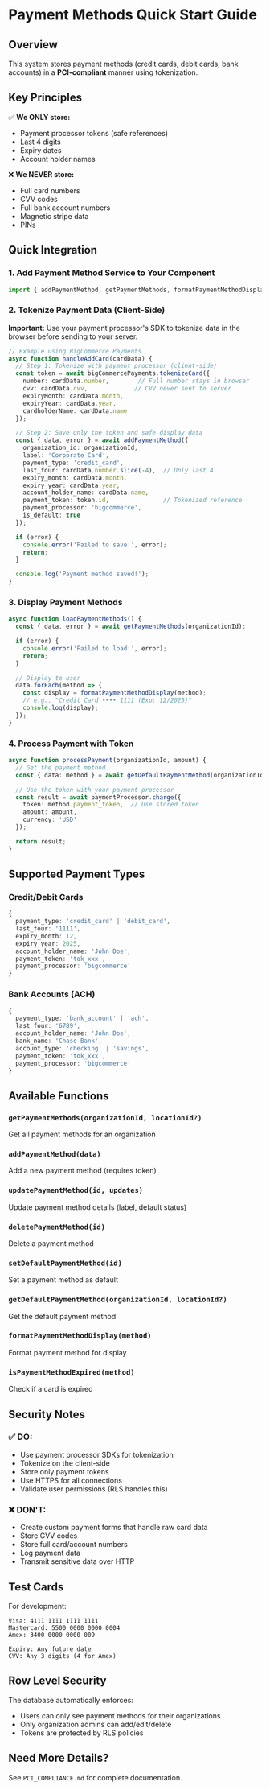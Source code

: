 # Payment Methods Quick Start Guide

## Overview

This system stores payment methods (credit cards, debit cards, bank accounts) in a **PCI-compliant** manner using tokenization.

## Key Principles

✅ **We ONLY store:**
- Payment processor tokens (safe references)
- Last 4 digits
- Expiry dates
- Account holder names

❌ **We NEVER store:**
- Full card numbers
- CVV codes
- Full bank account numbers
- Magnetic stripe data
- PINs

## Quick Integration

### 1. Add Payment Method Service to Your Component

```typescript
import { addPaymentMethod, getPaymentMethods, formatPaymentMethodDisplay } from '@/services/paymentMethods';
```

### 2. Tokenize Payment Data (Client-Side)

**Important:** Use your payment processor's SDK to tokenize data in the browser before sending to your server.

```typescript
// Example using BigCommerce Payments
async function handleAddCard(cardData) {
  // Step 1: Tokenize with payment processor (client-side)
  const token = await bigCommercePayments.tokenizeCard({
    number: cardData.number,        // Full number stays in browser
    cvv: cardData.cvv,             // CVV never sent to server
    expiryMonth: cardData.month,
    expiryYear: cardData.year,
    cardholderName: cardData.name
  });

  // Step 2: Save only the token and safe display data
  const { data, error } = await addPaymentMethod({
    organization_id: organizationId,
    label: 'Corporate Card',
    payment_type: 'credit_card',
    last_four: cardData.number.slice(-4),  // Only last 4
    expiry_month: cardData.month,
    expiry_year: cardData.year,
    account_holder_name: cardData.name,
    payment_token: token.id,               // Tokenized reference
    payment_processor: 'bigcommerce',
    is_default: true
  });

  if (error) {
    console.error('Failed to save:', error);
    return;
  }

  console.log('Payment method saved!');
}
```

### 3. Display Payment Methods

```typescript
async function loadPaymentMethods() {
  const { data, error } = await getPaymentMethods(organizationId);

  if (error) {
    console.error('Failed to load:', error);
    return;
  }

  // Display to user
  data.forEach(method => {
    const display = formatPaymentMethodDisplay(method);
    // e.g., "Credit Card •••• 1111 (Exp: 12/2025)"
    console.log(display);
  });
}
```

### 4. Process Payment with Token

```typescript
async function processPayment(organizationId, amount) {
  // Get the payment method
  const { data: method } = await getDefaultPaymentMethod(organizationId);

  // Use the token with your payment processor
  const result = await paymentProcessor.charge({
    token: method.payment_token,  // Use stored token
    amount: amount,
    currency: 'USD'
  });

  return result;
}
```

## Supported Payment Types

### Credit/Debit Cards

```typescript
{
  payment_type: 'credit_card' | 'debit_card',
  last_four: '1111',
  expiry_month: 12,
  expiry_year: 2025,
  account_holder_name: 'John Doe',
  payment_token: 'tok_xxx',
  payment_processor: 'bigcommerce'
}
```

### Bank Accounts (ACH)

```typescript
{
  payment_type: 'bank_account' | 'ach',
  last_four: '6789',
  account_holder_name: 'John Doe',
  bank_name: 'Chase Bank',
  account_type: 'checking' | 'savings',
  payment_token: 'tok_xxx',
  payment_processor: 'bigcommerce'
}
```

## Available Functions

### `getPaymentMethods(organizationId, locationId?)`
Get all payment methods for an organization

### `addPaymentMethod(data)`
Add a new payment method (requires token)

### `updatePaymentMethod(id, updates)`
Update payment method details (label, default status)

### `deletePaymentMethod(id)`
Delete a payment method

### `setDefaultPaymentMethod(id)`
Set a payment method as default

### `getDefaultPaymentMethod(organizationId, locationId?)`
Get the default payment method

### `formatPaymentMethodDisplay(method)`
Format payment method for display

### `isPaymentMethodExpired(method)`
Check if a card is expired

## Security Notes

### ✅ DO:
- Use payment processor SDKs for tokenization
- Tokenize on the client-side
- Store only payment tokens
- Use HTTPS for all connections
- Validate user permissions (RLS handles this)

### ❌ DON'T:
- Create custom payment forms that handle raw card data
- Store CVV codes
- Store full card/account numbers
- Log payment data
- Transmit sensitive data over HTTP

## Test Cards

For development:

```
Visa: 4111 1111 1111 1111
Mastercard: 5500 0000 0000 0004
Amex: 3400 0000 0000 009

Expiry: Any future date
CVV: Any 3 digits (4 for Amex)
```

## Row Level Security

The database automatically enforces:
- Users can only see payment methods for their organizations
- Only organization admins can add/edit/delete
- Tokens are protected by RLS policies

## Need More Details?

See `PCI_COMPLIANCE.md` for complete documentation.
